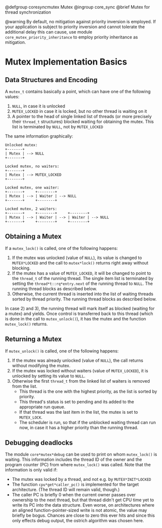 @defgroup    core*sync*mutex Mutex
@ingroup     core_sync
@brief       Mutex for thread synchronization

@warning     By default, no mitigation against priority inversion is
             employed. If your application is subject to priority inversion
             and cannot tolerate the additional delay this can cause, use
             module `core_mutex_priority_inheritance` to employ
             priority inheritance as mitigation.

Mutex Implementation Basics
===========================

Data Structures and Encoding
----------------------------

A `mutex_t` contains basically a point, which can have one of the following
values:

1. `NULL`, in case it is unlocked
2. `MUTEX_LOCKED` in case it is locked, but no other thread is waiting on it
3. A pointer to the head of single linked list of threads (or more precisely
   their `thread_t` structures) blocked waiting for obtaining the mutex. This
   list is terminated by `NULL`, not by `MUTEX_LOCKED`

The same information graphically:

~~~~~~~~~~~~~~~~~~~~~~~~~~~~~~~~~~~~~~~~~~~~~~~~~~~~~~~~~~~~~~~~~~~~~~~~~~~~~
Unlocked mutex:
+-------+
| Mutex | --> NULL
+-------+

Locked mutex, no waiters:
+-------+
| Mutex | --> MUTEX_LOCKED
+-------+

Locked mutex, one waiter:
+-------+     +--------+
| Mutex | --> | Waiter | --> NULL
+-------+     +--------+

Locked mutex, 2 waiters:
+-------+     +--------+     +--------+
| Mutex | --> | Waiter | --> | Waiter | --> NULL
+-------+     +--------+     +--------+
~~~~~~~~~~~~~~~~~~~~~~~~~~~~~~~~~~~~~~~~~~~~~~~~~~~~~~~~~~~~~~~~~~~~~~~~~~~~~

Obtaining a Mutex
-----------------

If a `mutex_lock()` is called, one of the following happens:

1. If the mutex was unlocked (value of `NULL`), its value is changed to
   `MUTEX*LOCKED` and the call to `mutex*lock()` returns right away without
   blocking.
2. If the mutex has a value of `MUTEX_LOCKED`, it will be changed to point to
   the `thread_t` of the running thread. The single item list is terminated
   by setting the `thread*t::rq*entry.next` of the running thread to `NULL`.
   The running thread blocks as described below.
3. Otherwise, the current thread is inserted into the list of waiting
   threads sorted by thread priority. The running thread blocks as described
   below.

In case 2) and 3), the running thread will mark itself as blocked (waiting
for a mutex) and yields. Once control is transferred back to this thread
(which is done in the call to `mutex_unlock()`), it has the mutex and the
function `mutex_lock()` returns.

Returning a Mutex
-----------------

If `mutex_unlock()` is called, one of the following happens:

1. If the mutex was already unlocked (value of `NULL`), the call returns
   without modifying the mutex.
2. If the mutex was locked without waiters (value of `MUTEX_LOCKED`), it is
   unlocked by setting its value to `NULL`.
3. Otherwise the first `thread_t` from the linked list of waiters is removed
   from the list.
    - This thread is the one with the highest priority, as the list is sorted
      by priority.
    - This thread's status is set to pending and its added to the appropriate
      run queue.
    - If that thread was the last item in the list, the mutex is set to
      `MUTEX_LOCK`.
    - The scheduler is run, so that if the unblocked waiting thread can
      run now, in case it has a higher priority than the running thread.

Debugging deadlocks
-------------------

The module `core*mutex*debug` can be used to print on whom `mutex_lock()`
is waiting. This information includes the thread ID of the owner and the
program counter (PC) from where `mutex_lock()` was called. Note that the
information is only valid if:

- The mutex was locked by a thread, and not e.g. by `MUTEX*INIT*LOCKED`
- The function `cpu*get*caller_pc()` is implemented for the target
  architecture. (The thread ID will remain valid, though.)
- The caller PC is briefly 0 when the current owner passes over ownership
  to the next thread, but that thread didn't get CPU time yet to write its
  PC into the data structure. Even worse, on architectures where an aligned
  function-pointer-sized write is not atomic, the value may briefly be
  bogus. Chances are close to zero this ever hits and since this only
  effects debug output, the ostrich algorithm was chosen here.
